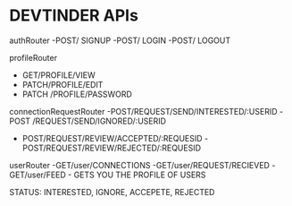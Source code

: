 # DEVTINDER APIs


authRouter
-POST/ SIGNUP
-POST/ LOGIN
-POST/ LOGOUT

profileRouter
- GET/PROFILE/VIEW
- PATCH/PROFILE/EDIT
- PATCH /PROFILE/PASSWORD

connectionRequestRouter
-POST/REQUEST/SEND/INTERESTED/:USERID
-POST /REQUEST/SEND/IGNORED/:USERID
- POST/REQUEST/REVIEW/ACCEPTED/:REQUESID
-POST/REQUEST/REVIEW/REJECTED/:REQUESID


userRouter
-GET/user/CONNECTIONS
-GET/user/REQUEST/RECIEVED
-GET/user/FEED - GETS YOU THE PROFILE OF USERS


STATUS: INTERESTED, IGNORE, ACCEPETE, REJECTED
